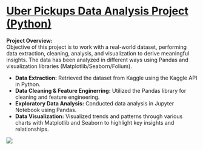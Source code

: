 # [Uber Pickups Data Analysis Project (Python)](https://github.com/vermaparul85/E2E-Data-Analytics-Projects/edit/main/Uber-Pickup-Data-Analysis)
**Project Overview:** <br>
Objective of this project is to work with a real-world dataset, performing data extraction, cleaning, analysis, and visualization to derive meaningful insights. The data has been analyzed in different ways using Pandas and visualization libraries (Matplotlib/Seaborn/Folium). 
* **Data Extraction:** Retrieved the dataset from Kaggle using the Kaggle API in Python.
* **Data Cleaning & Feature Enginerring:** Utilized the Pandas library for cleaning and feature engineering.
* **Exploratory Data Analysis:** Conducted data analysis in Jupyter Notebook using Pandas.
* **Data Visualization:** Visualized trends and patterns through various charts with Matplotlib and Seaborn to highlight key insights and relationships.

![](https://github.com/vermaparul85/Portfolio/blob/main/Images/Uber%20Pickup%20image.png)
